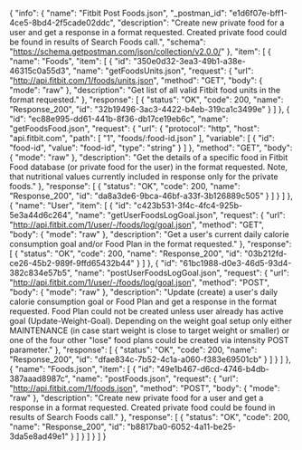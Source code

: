 {
  "info": {
    "name": "Fitbit Post Foods.json",
    "_postman_id": "e1d6f07e-bff1-4ce5-8bd4-2f5cade02ddc",
    "description": "Create new private food for a user and get a response in a format requested. Created private food could be found in results of Search Foods call.",
    "schema": "https://schema.getpostman.com/json/collection/v2.0.0/"
  },
  "item": [
    {
      "name": "Foods",
      "item": [
        {
          "id": "350e0d32-3ea3-49b1-a38e-46315c0a55d3",
          "name": "getFoodsUnits.json",
          "request": {
            "url": "http://api.fitbit.com/1/foods/units.json",
            "method": "GET",
            "body": {
              "mode": "raw"
            },
            "description": "Get list of all valid Fitbit food units in the format requested."
          },
          "response": [
            {
              "status": "OK",
              "code": 200,
              "name": "Response_200",
              "id": "32b19496-3ac3-4422-b4eb-319ca1c3499e"
            }
          ]
        },
        {
          "id": "ec88e995-dd61-441b-8f36-db17ce19eb6c",
          "name": "getFoodsFood.json",
          "request": {
            "url": {
              "protocol": "http",
              "host": "api.fitbit.com",
              "path": [
                "1",
                "foods/:food-id.json"
              ],
              "variable": [
                {
                  "id": "food-id",
                  "value": "food-id",
                  "type": "string"
                }
              ]
            },
            "method": "GET",
            "body": {
              "mode": "raw"
            },
            "description": "Get the details of a specific food in Fitbit Food database (or private food for the user) in the format requested. Note, that nutritional values currently included in response only for the private foods."
          },
          "response": [
            {
              "status": "OK",
              "code": 200,
              "name": "Response_200",
              "id": "da8a3de6-9bca-46bf-a33f-3b126889c505"
            }
          ]
        }
      ]
    },
    {
      "name": "User",
      "item": [
        {
          "id": "c423b531-3f4c-4fc4-925b-5e3a44d6c264",
          "name": "getUserFoodsLogGoal.json",
          "request": {
            "url": "http://api.fitbit.com/1/user/-/foods/log/goal.json",
            "method": "GET",
            "body": {
              "mode": "raw"
            },
            "description": "Get a user's current daily calorie consumption goal and/or Food Plan in the format requested."
          },
          "response": [
            {
              "status": "OK",
              "code": 200,
              "name": "Response_200",
              "id": "03b212fd-ce26-45b2-989f-9ffd65432b44"
            }
          ]
        },
        {
          "id": "61bc1988-d0e3-46d5-93d4-382c834e57b5",
          "name": "postUserFoodsLogGoal.json",
          "request": {
            "url": "http://api.fitbit.com/1/user/-/foods/log/goal.json",
            "method": "POST",
            "body": {
              "mode": "raw"
            },
            "description": "Update (create) a user's daily calorie consumption goal or Food Plan and get a response in the format requested. Food Plan could not be created unless user already has active goal (Update-Weight-Goal). Depending on the weight goal setup only either MAINTENANCE (in case start weight is close to target weight or smaller) or one of the four other \"lose\" food plans could be created via intensity POST parameter."
          },
          "response": [
            {
              "status": "OK",
              "code": 200,
              "name": "Response_200",
              "id": "dfae834c-7b52-4c1a-a060-f383e69501cb"
            }
          ]
        }
      ]
    },
    {
      "name": "Foods.json",
      "item": [
        {
          "id": "49e1b467-d6cd-4746-b4db-387aaad8987c",
          "name": "postFoods.json",
          "request": {
            "url": "http://api.fitbit.com/1/foods.json",
            "method": "POST",
            "body": {
              "mode": "raw"
            },
            "description": "Create new private food for a user and get a response in a format requested. Created private food could be found in results of Search Foods call."
          },
          "response": [
            {
              "status": "OK",
              "code": 200,
              "name": "Response_200",
              "id": "b8817ba0-6052-4a11-be25-3da5e8ad49e1"
            }
          ]
        }
      ]
    }
  ]
}